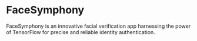 # FaceSymphony
 FaceSymphony is an innovative facial verification app harnessing the power of TensorFlow for precise and reliable identity authentication.
